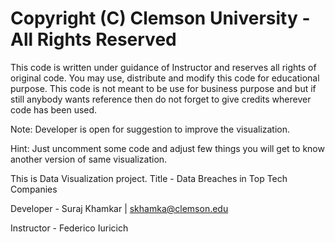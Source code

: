 # Copyright (C) Clemson University - All Rights Reserved
This code is written under guidance of Instructor
and reserves all rights of original code.
You may use, distribute and modify this code for
educational purpose.
This code is not meant to be use for business
purpose and but if still anybody wants reference
then do not forget to give credits wherever code
has been used.

Note: Developer is open for suggestion to improve
      the visualization.

Hint: Just uncomment some code and adjust few things
      you will get to know another version of same
      visualization.

This is Data Visualization project.
Title - Data Breaches in Top Tech Companies

Developer - Suraj Khamkar | skhamka@clemson.edu

Instructor - Federico Iuricich
